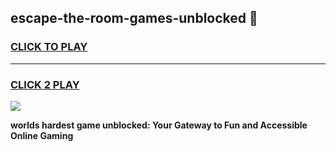 
## escape-the-room-games-unblocked 👋
<h3>
<a href="https://premium.freeplayer.one?title=escape-the-room-games-unblocked&ref=14F">CLICK TO PLAY</a></h3>
<hr>

<h3>
<a href="https://premium.freeplayer.one?title=escape-the-room-games-unblocked&ref=14F">CLICK 2 PLAY</a>
  
</h3>

<a href="https://premium.freeplayer.one?title=escape-the-room-games-unblocked&ref=12F/"><img src="https://clearcache.store/games.png"></a>


**worlds hardest game unblocked: Your Gateway to Fun and Accessible Online Gaming**
